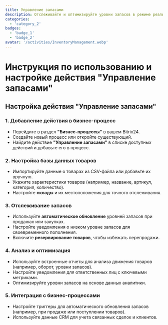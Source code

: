 ```yaml
---
title: Управление запасами
description: Отслеживайте и оптимизируйте уровни запасов в режиме реального времени.
categories: 
  - 'category_2'
badges: 
  - 'badge_1'
  - 'badge_2'
avatar: '/activities/InventoryManagement.webp'
---
```

# Инструкция по использованию и настройке действия "Управление запасами"

## **Настройка действия "Управление запасами"**

### 1. Добавление действия в бизнес-процесс
- Перейдите в раздел **"Бизнес-процессы"** в вашем Bitrix24.
- Создайте новый процесс или откройте существующий.
- Найдите действие **"Управление запасами"** в списке доступных действий и добавьте его в процесс.

### 2. Настройка базы данных товаров
- Импортируйте данные о товарах из CSV-файла или добавьте их вручную.
- Укажите характеристики товаров (например, название, артикул, категория, количество).
- Настройте **склады** и их местоположения для точного отслеживания.

### 3. Отслеживание запасов
- Используйте **автоматическое обновление** уровней запасов при продажах или закупках.
- Настройте уведомления о низком уровне запасов для своевременного пополнения.
- Включите **резервирование товаров**, чтобы избежать перепродажи.

### 4. Анализ и оптимизация
- Используйте встроенные отчеты для анализа движения товаров (например, оборот, уровни запасов).
- Настройте уведомления для ответственных лиц с ключевыми метриками.
- Оптимизируйте уровни запасов на основе данных аналитики.

### 5. Интеграция с бизнес-процессами
- Настройте триггеры для автоматического обновления запасов (например, при продаже или поступлении товаров).
- Используйте данные CRM для учета связанных сделок и клиентов.